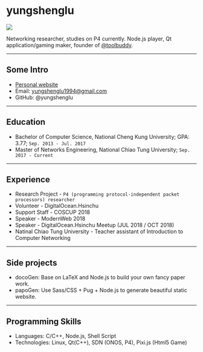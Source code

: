 # yungshenglu

![](https://i.imgur.com/rCBQYfw.jpg)

Networking researcher, studies on P4 currently. Node.js player, Qt application/gaming maker, founder of [@toolbuddy](https://github.com/toolbuddy).

---

## Some Intro
* [Personal website](https://yungshenglu.github.io)
* Email: yungshenglu1994@gmail.com
* GitHub: @yungshenglu

---

## Education

* Bachelor of Computer Science, National Cheng Kung University; GPA: 3.77; `Sep. 2013 - Jul. 2017`
* Master of Networks Engineering, National Chiao Tung University; `Sep. 2017 - Current`

---

## Experience

* Research Project - `P4 (programming protocol-independent packet processors) researcher`
* Volunteer - DigitalOcean.Hsinchu
* Support Staff - COSCUP 2018
* Speaker - ModernWeb 2018
* Speaker - DigitalOcean.Hsinchu Meetup (JUL 2018 / OCT 2018)
* Natinal Chiao Tung University - Teacher assistant of Introduction to Computer Networking

---

## Side projects

* docoGen: Base on LaTeX and Node.js to build your own fancy paper work.
* papoGen: Use Sass/CSS + Pug + Node.js to generate beautiful static website.

--- 

## Programming Skills

* Languages:  C/C++, Node.js, Shell Script
* Technologies:  Linux, Qt(C++), SDN (ONOS, P4), Pixi.js (Html5 Game)